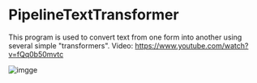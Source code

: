 # PipelineTextTransformer

This program is used to convert text from one form into another using several simple "transformers".
Video: https://www.youtube.com/watch?v=fQq0b50mvtc

![imgge](https://img.youtube.com/vi/fQq0b50mvtc/maxresdefault.jpg)
